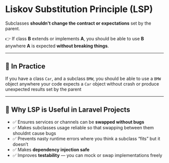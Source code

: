# Liskov Substitution Principle (LSP)

Subclasses **shouldn't change the contract or expectations** set by the parent.  

👉 If class **B** extends or implements **A**, you should be able to use **B** anywhere **A** is expected **without breaking things**.

---

## 🔧 In Practice
If you have a class `Car`, and a subclass `BMW`, you should be able to use a `BMW` object anywhere your code expects a `Car` object without crash or produce unexpected results set by the parent

---

## 🎯 Why LSP is Useful in Laravel Projects
- ✅ Ensures services or channels can be **swapped without bugs**  
- ✅ Makes subclasses usage reliable so that swapping between them shouldnt cause bugs  
- ✅ Prevents nasty runtime errors where you think a subclass “fits” but it doesn’t  
- ✅ Makes **dependency injection safe**  
- ✅ Improves **testability** — you can mock or swap implementations freely  
